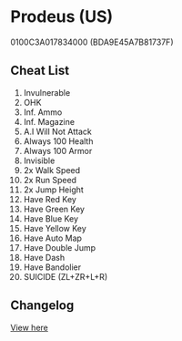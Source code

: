 # Prodeus (US)
0100C3A017834000 (BDA9E45A7B81737F)

## Cheat List
1. Invulnerable
1. OHK
1. Inf. Ammo
1. Inf. Magazine
1. A.I Will Not Attack
1. Always 100 Health
1. Always 100 Armor
1. Invisible
1. 2x Walk Speed
1. 2x Run Speed
1. 2x Jump Height
1. Have Red Key
1. Have Green Key
1. Have Blue Key
1. Have Yellow Key
1. Have Auto Map
1. Have Double Jump
1. Have Dash
1. Have Bandolier
1. SUICIDE (ZL+ZR+L+R)

## Changelog
[View here](./CHANGELOG.md)
